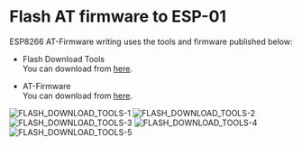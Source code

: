 # Flash AT firmware to ESP-01

ESP8266 AT-Firmware writing uses the tools and firmware published below:   

- Flash Download Tools   
You can download from [here](http://www.espressif.com/en/support/download/other-tools).   

- AT-Firmware   
You can download from [here](https://github.com/espressif/ESP8266_NONOS_SDK/tags).   

![FLASH_DOWNLOAD_TOOLS-1](https://user-images.githubusercontent.com/6020549/233518393-50a92b0c-91ae-463e-8221-bc92657aedd7.jpg)
![FLASH_DOWNLOAD_TOOLS-2](https://user-images.githubusercontent.com/6020549/233518381-06a574b7-5ff5-4b0d-b0a6-15a0a7d1256f.jpg)
![FLASH_DOWNLOAD_TOOLS-3](https://user-images.githubusercontent.com/6020549/233518384-f3b4a556-dc46-4b00-ac69-f801c67d40a0.jpg)
![FLASH_DOWNLOAD_TOOLS-4](https://user-images.githubusercontent.com/6020549/233518389-cbecb778-7d5e-4a61-aca6-f5d7386350bd.jpg)
![FLASH_DOWNLOAD_TOOLS-5](https://user-images.githubusercontent.com/6020549/233518390-bafda620-6a90-48de-ba7f-d96ceb8d810b.jpg)
